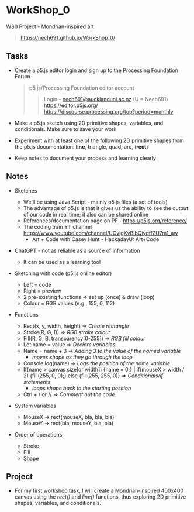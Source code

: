 # WorkShop_0
WS0 Project - Mondrian-inspired art 

>  https://nech691.github.io/WorkShop_0/

## Tasks 
* Create a p5.js editor login and sign up to the Processing Foundation Forum 

  > p5.js/Processing Foundation editor account 
  >> Login - nech691@aucklanduni.ac.nz (U = Nech691)
  >> https://editor.p5js.org/ 
	>> https://discourse.processing.org/top?period=monthly
  
* Make a p5.js sketch using 2D primitive shapes, variables, and conditionals. Make sure to save your work
* Experiment with at least one of the following 2D primitive shapes from the p5.js documentation: **line**, triangle, quad, arc, (**rect**)
* Keep notes to document your process and learning clearly 
	
## Notes 
* Sketches 
  * We'll be using Java Script - mainly p5.js files (a set of tools)
  * The advantage of p5.js is that it gives us the ability to see the output of our code in real time; it also can be shared online 
  * References/documentation page on PF - https://p5js.org/reference/
  * The coding train YT channel https://www.youtube.com/channel/UCvjgXvBlbQiydffZU7m1_aw
	* Art + Code with Casey Hunt - HackadayU: Art+Code
	    
* ChatGPT - not as reliable as a source of information 
  * It can be used as a learning tool 

* Sketching with code (p5.js online editor)
  * Left = code
  * Right = preview
  * 2 pre-existing functions => set up (once) & draw (loop)
  * Colour = RGB values (e.g., 155, 0, 112)

* Functions
  * Rect(x, y, width, height)	=> *Create rectangle*
  * Stroke(R, G, B)	=> *RGB stroke colour*
  * Fill(R, G, B, transparency[0-255])	=> *RGB fill colour*
  * Let name = value =>	*Declare variables*
  * Name = name + 3	=> *Adding 3 to the value of the named variable*
    * *moves shape as they go through the loop*
  * Console.log(name) =>	*Logs the position of the name variable*
  * If(name > canvas size[or width]) {name = 0;} | if(mouseX > width / 2) {fill(255, 0, 0);} else {fill(255, 255, 0)}	=> *Conditionals/if statements*
    * *loops shape back to the starting position*
  * Ctrl + / or //	=> *Comment out the code*

* System variables 
	* MouseX -> rect(mouseX, bla, bla, bla)
	* MouseY -> rect(bla, mouseY, bla, bla)
	
* Order of operations 
	* Stroke
	* Fill
	* Shape 

## Project

 * For my first workshop task, I will create a Mondrian-inspired 400x400 canvas using the *rect()* and *line()* functions, thus exploring 2D primitive shapes, variables, and conditionals.
